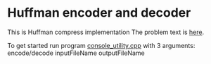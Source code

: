 # Huffman encoder and decoder

This is Huffman compress implementation
The problem text is [here](http://sorokin.github.io/cpp-course/task-4.html).

To get started run program [console_utility.cpp](util/console_utility.cpp) with 3 arguments:
encode/decode inputFileName outputFileName

